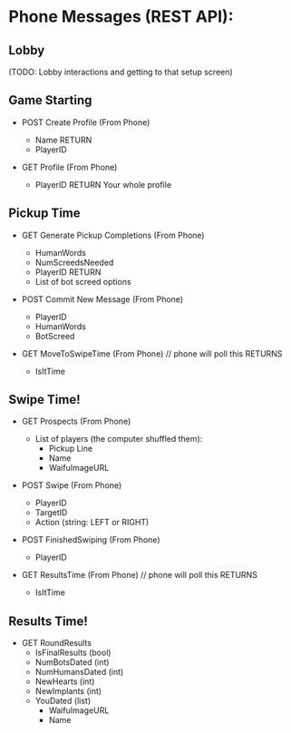 # Phone Messages (REST API):

## Lobby 

(TODO: Lobby interactions and getting to that setup screen)

## Game Starting

* POST Create Profile (From Phone)
    * Name
    RETURN
    * PlayerID

* GET Profile (From Phone)
    * PlayerID
    RETURN
    Your whole profile

## Pickup Time

* GET Generate Pickup Completions (From Phone)
    * HumanWords
    * NumScreedsNeeded
    * PlayerID
    RETURN
    * List of bot screed options

* POST Commit New Message (From Phone)
    * PlayerID
    * HumanWords
    * BotScreed

* GET MoveToSwipeTime (From Phone) // phone will poll this
    RETURNS
    * IsItTime

## Swipe Time!

* GET Prospects (From Phone)
  * List of players (the computer shuffled them):
    * Pickup Line
    * Name
    * WaifuImageURL

* POST Swipe (From Phone)
  * PlayerID
  * TargetID
  * Action (string: LEFT or RIGHT)

* POST FinishedSwiping (From Phone)
  * PlayerID

* GET ResultsTime (From Phone)  // phone will poll this
    RETURNS
    * IsItTime

## Results Time!

* GET RoundResults
  * IsFinalResults (bool)
  * NumBotsDated (int)
  * NumHumansDated (int)
  * NewHearts (int)
  * NewImplants (int)
  * YouDated (list)
    * WaifuImageURL
    * Name